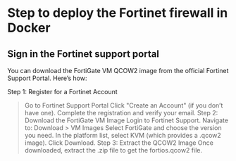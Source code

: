 # Step to deploy the Fortinet firewall in Docker

## Sign in the Fortinet support portal
You can download the FortiGate VM QCOW2 image from the official Fortinet Support Portal. Here’s how:

Step 1: Register for a Fortinet Account
> Go to Fortinet Support Portal
Click "Create an Account" (if you don’t have one).
Complete the registration and verify your email.
Step 2: Download the FortiGate VM Image
Login to Fortinet Support.
Navigate to:
Download > VM Images
Select FortiGate and choose the version you need.
In the platform list, select KVM (which provides a .qcow2 image).
Click Download.
Step 3: Extract the QCOW2 Image
Once downloaded, extract the .zip file to get the fortios.qcow2 file.
